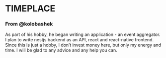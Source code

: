 # TIMEPLACE

### From @kolobashek

As part of his hobby, he began writing an application - an event aggregator. I plan to write nestjs backend as an API, react and react-native frontend. Since this is just a hobby, I don’t invest money here, but only my energy and time. I will be glad to any advice and any help you can.